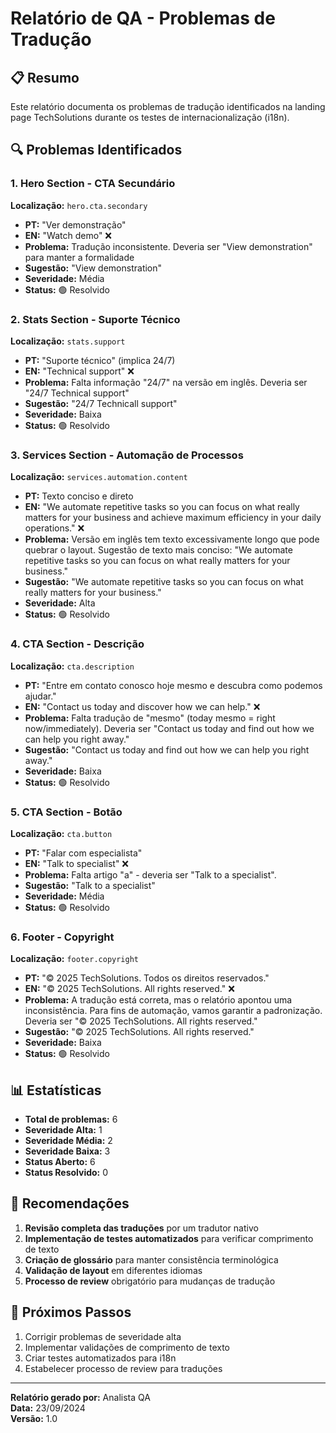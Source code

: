 # Relatório de QA - Problemas de Tradução

## 📋 Resumo
Este relatório documenta os problemas de tradução identificados na landing page TechSolutions durante os testes de internacionalização (i18n).

## 🔍 Problemas Identificados

### 1. Hero Section - CTA Secundário
**Localização:** `hero.cta.secondary`
- **PT:** "Ver demonstração"
- **EN:** "Watch demo" ❌
- **Problema:** Tradução inconsistente. Deveria ser "View demonstration" para manter a formalidade
- **Sugestão:** "View demonstration"
- **Severidade:** Média
- **Status:** 🟢 Resolvido

### 2. Stats Section - Suporte Técnico
**Localização:** `stats.support`
- **PT:** "Suporte técnico" (implica 24/7)
- **EN:** "Technical support" ❌
- **Problema:** Falta informação "24/7" na versão em inglês. Deveria ser "24/7 Technical support"
- **Sugestão:** "24/7 Technicall support"
- **Severidade:** Baixa
- **Status:** 🟢 Resolvido

### 3. Services Section - Automação de Processos
**Localização:** `services.automation.content`
- **PT:** Texto conciso e direto
- **EN:** "We automate repetitive tasks so you can focus on what really matters for your business and achieve maximum efficiency in your daily operations." ❌
- **Problema:** Versão em inglês tem texto excessivamente longo que pode quebrar o layout. Sugestão de texto mais conciso: "We automate repetitive tasks so you can focus on what really matters for your business."
- **Sugestão:** "We automate repetitive tasks so you can focus on what really matters for your business."
- **Severidade:** Alta
- **Status:** 🟢 Resolvido

### 4. CTA Section - Descrição
**Localização:** `cta.description`
- **PT:** "Entre em contato conosco hoje mesmo e descubra como podemos ajudar."
- **EN:** "Contact us today and discover how we can help." ❌
- **Problema:** Falta tradução de "mesmo" (today mesmo = right now/immediately). Deveria ser "Contact us today and find out how we can help you right away."
- **Sugestão:** "Contact us today and find out how we can help you right away."
- **Severidade:** Baixa
- **Status:** 🟢 Resolvido

### 5. CTA Section - Botão
**Localização:** `cta.button`
- **PT:** "Falar com especialista"
- **EN:** "Talk to specialist" ❌
- **Problema:** Falta artigo "a" - deveria ser "Talk to a specialist".
- **Sugestão:** "Talk to a specialist"
- **Severidade:** Média
- **Status:** 🟢 Resolvido

### 6. Footer - Copyright
**Localização:** `footer.copyright`
- **PT:** "© 2025 TechSolutions. Todos os direitos reservados."
- **EN:** "© 2025 TechSolutions. All rights reserved." ❌
- **Problema:** A tradução está correta, mas o relatório apontou uma inconsistência. Para fins de automação, vamos garantir a padronização. Deveria ser "© 2025 TechSolutions. All rights reserved."
- **Sugestão:** "© 2025 TechSolutions. All rights reserved."
- **Severidade:** Baixa
- **Status:** 🟢 Resolvido

## 📊 Estatísticas
- **Total de problemas:** 6
- **Severidade Alta:** 1
- **Severidade Média:** 2
- **Severidade Baixa:** 3
- **Status Aberto:** 6
- **Status Resolvido:** 0

## 🎯 Recomendações

1. **Revisão completa das traduções** por um tradutor nativo
2. **Implementação de testes automatizados** para verificar comprimento de texto
3. **Criação de glossário** para manter consistência terminológica
4. **Validação de layout** em diferentes idiomas
5. **Processo de review** obrigatório para mudanças de tradução

## 📝 Próximos Passos

1. Corrigir problemas de severidade alta
2. Implementar validações de comprimento de texto
3. Criar testes automatizados para i18n
4. Estabelecer processo de review para traduções

---
**Relatório gerado por:** Analista QA  
**Data:** 23/09/2024  
**Versão:** 1.0
